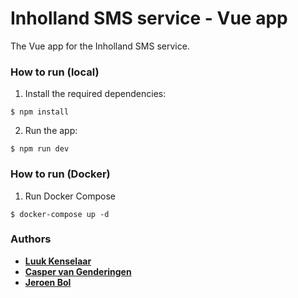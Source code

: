 # Inholland SMS service - Vue app
The Vue app for the Inholland SMS service.

### How to run (local)
1. Install the required dependencies:
```
$ npm install
```
2. Run the app:
```
$ npm run dev
```

### How to run (Docker)
1. Run Docker Compose
```
$ docker-compose up -d
```

### Authors
* **[Luuk Kenselaar](https://github.com/Luuk2016)**
* **[Casper van Genderingen](https://github.com/vangenderingen)**
* **[Jeroen Bol](https://github.com/jerohero)**
